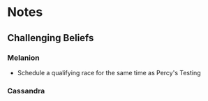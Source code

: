 # Notes
## Challenging Beliefs
### Melanion
- Schedule a qualifying race for the same time as Percy's Testing

### Cassandra
